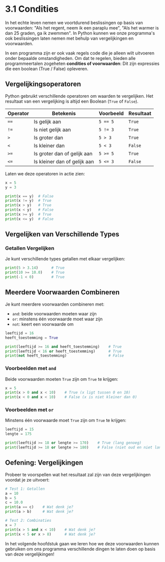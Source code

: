 # 3.1 Condities

In het echte leven nemen we voortdurend beslissingen op basis van voorwaarden: "Als het regent, neem ik een paraplu mee", "Als het warmer is dan 25 graden, ga ik zwemmen". In Python kunnen we onze programma's ook beslissingen laten nemen met behulp van vergelijkingen en voorwaarden.

In een programma zijn er ook vaak regels code die je alleen wilt uitvoeren onder bepaalde omstandigheden. Om dat te regelen, bieden alle programmeertalen zogeheten **condities of voorwaarden**: 
Dit zijn expressies die een boolean (True / False) opleveren.

## Vergelijkingsoperatoren

Python gebruikt verschillende operatoren om waarden te vergelijken. Het resultaat van een vergelijking is altijd een Boolean (`True` of `False`).

| Operator 	| Betekenis 				| Voorbeeld | Resultaat |
|----------	|-----------				|-----------|-----------|
| `==` 		| Is gelijk aan 			| `5 == 5` 	| `True` 	|
| `!=` 		| Is niet gelijk aan 		| `5 != 3` 	| `True` 	|
| `>` 		| Is groter dan 			| `5 > 3` 	| `True` 	|
| `<` 		| Is kleiner dan 			| `5 < 3` 	| `False` 	|
| `>=` 		| Is groter dan of gelijk aan 	| `5 >= 5` | `True` |
| `<=` 		| Is kleiner dan of gelijk aan 	| `5 <= 3` | `False`|

Laten we deze operatoren in actie zien:

```python
x = 5
y = 3

print(x == y)  # False
print(x != y)  # True
print(x > y)   # True
print(x < y)   # False
print(x >= y)  # True
print(x <= y)  # False
```


<codapi-snippet sandbox="python" editor="basic"></codapi-snippet>

## Vergelijken van Verschillende Types

### Getallen Vergelijken

Je kunt verschillende types getallen met elkaar vergelijken:

```python
print(5 > 3.14)      # True
print(10 >= 10.0)    # True
print(-1 < 0)        # True
```

<codapi-snippet sandbox="python" editor="basic"></codapi-snippet>

## Meerdere Voorwaarden Combineren

Je kunt meerdere voorwaarden combineren met:
- `and`: beide voorwaarden moeten waar zijn
- `or`: minstens één voorwaarde moet waar zijn
- `not`: keert een voorwaarde om

```python
leeftijd = 16
heeft_toestemming = True

print(leeftijd >= 16 and heeft_toestemming)    # True
print(leeftijd < 16 or heeft_toestemming)      # True
print(not heeft_toestemming)                   # False
```

<codapi-snippet sandbox="python" editor="basic"></codapi-snippet>

### Voorbeelden met `and`

Beide voorwaarden moeten `True` zijn om `True` te krijgen:

```python
x = 5
print(x > 0 and x < 10)    # True (x ligt tussen 0 en 10)
print(x < 0 and x < 10)    # False (x is niet kleiner dan 0)
```

<codapi-snippet sandbox="python" editor="basic"></codapi-snippet>

### Voorbeelden met `or`

Minstens één voorwaarde moet `True` zijn om `True` te krijgen:

```python
leeftijd = 15
lengte = 175

print(leeftijd >= 18 or lengte >= 170)    # True (lang genoeg)
print(leeftijd >= 18 or lengte >= 180)    # False (niet oud en niet lang genoeg)
```

<codapi-snippet sandbox="python" editor="basic"></codapi-snippet>

## Oefening: Vergelijkingen

Probeer te voorspellen wat het resultaat zal zijn van deze vergelijkingen voordat je ze uitvoert:

```python
# Test 1: Getallen
a = 10
b = 5
c = 10.0
print(a == c)    # Wat denk je?
print(a > b)     # Wat denk je?

# Test 2: Combinaties
x = 7
print(x > 5 and x < 10)    # Wat denk je?
print(x < 5 or x > 8)      # Wat denk je?
```

<codapi-snippet sandbox="python" editor="basic"></codapi-snippet>

In het volgende hoofdstuk gaan we leren hoe we deze voorwaarden kunnen gebruiken om ons programma verschillende dingen te laten doen op basis van deze vergelijkingen!

